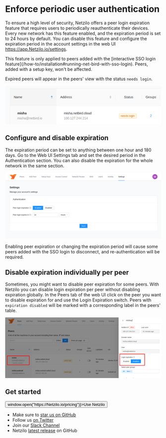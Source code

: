 
# Enforce periodic user authentication

To ensure a high level of security, Netzilo offers a peer login expiration feature that requires users to periodically reauthenticate their devices.
Every new network has this feature enabled, and the expiration period is set to 24 hours by default. You can disable this feature and configure the expiration period in the account settings in the web UI https://app.Netzilo.io/settings.

<Note>
    This feature is only applied to peers added with the [interactive SSO login feature](/how-to/installation#running-net-bird-with-sso-login). Peers, added with a setup key, won't be affected.
</Note>

Expired peers will appear in the peers' view with the status `needs login`.

<p>
    <img src="/docs-static/img/how-to-guides/peer-needs-login.png" alt="peer-needs-login.png" className="imagewrapper"/>
</p>

## Configure and disable expiration
The expiration period can be set to anything between one hour and 180 days.
Go to the Web UI Settings tab and set the desired period in the Authentication section.
You can also disable the expiration for the whole network in the same section.

<p>
    <img src="/docs-static/img/how-to-guides/peer-login-expiration.png" alt="peer-login-expiration" className="imagewrapper"/>
</p>


<Note>
    Enabling peer expiration or changing the expiration period will cause some peers added with the SSO login to disconnect,
    and re-authentication will be required.
</Note>

## Disable expiration individually per peer
Sometimes, you might want to disable peer expiration for some peers.
With Netzilo you can disable login expiration per peer without disabling expiration globally.
In the Peers tab of the web UI click on the peer you want to disable expiration for and use the Login Expiration switch.
Peers with `expiration disabled` will be marked with a corresponding label in the peers' table.

<p>
    <img src="/docs-static/img/how-to-guides/individual-peer-login-expiration.png" alt="peer-login-expiration" className="imagewrapper"/>
</p>

## Get started
<p float="center" >
    <Button name="button" className="button-5" onClick={() => window.open("https://Netzilo.io/pricing")}>Use Netzilo</Button>
</p>

- Make sure to [star us on GitHub](https://github.com/Netziloio/Netzilo)
- Follow us [on Twitter](https://twitter.com/Netzilo)
- Join our [Slack Channel](https://join.slack.com/t/Netziloio/shared_invite/zt-vrahf41g-ik1v7fV8du6t0RwxSrJ96A)
- Netzilo [latest release](https://github.com/Netziloio/Netzilo/releases) on GitHub
